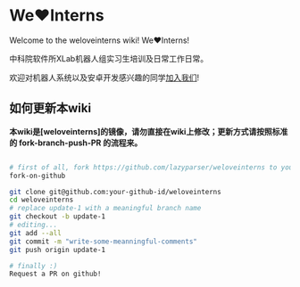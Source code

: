 # We♥︎Interns
Welcome to the weloveinterns wiki! We❤️Interns!

中科院软件所XLab机器人组实习生培训及日常工作日常。

欢迎对机器人系统以及安卓开发感兴趣的同学[加入我们](mailto:wuwei2016@iscas.ac.cn)!

## 如何更新本wiki

**本wiki是[weloveinterns]的镜像，请勿直接在wiki上修改；更新方式请按照标准的 fork-branch-push-PR 的流程来。**

```bash

# first of all, fork https://github.com/lazyparser/weloveinterns to your github account.
fork-on-github

git clone git@github.com:your-github-id/weloveinterns
cd weloveinterns
# replace update-1 with a meaningful branch name
git checkout -b update-1
# editing...
git add --all
git commit -m "write-some-meanningful-comments"
git push origin update-1

# finally :)
Request a PR on github!
```
